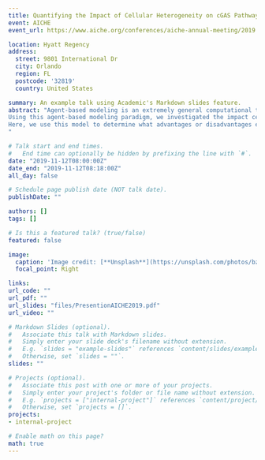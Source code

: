 ```yaml
---
title: Quantifying the Impact of Cellular Heterogeneity on cGAS Pathway Regulation using Multiscale Agent-Based Modeling
event: AICHE
event_url: https://www.aiche.org/conferences/aiche-annual-meeting/2019

location: Hyatt Regency
address:
  street: 9801 International Dr
  city: Orlando
  region: FL
  postcode: '32819'
  country: United States

summary: An example talk using Academic's Markdown slides feature.
abstract: "Agent-based modeling is an extremely general computational technique that hinges on the idea of creating individual entities—or agents—containing rule sets that define how these agents interact with each other and the environment. In the case of systems immunology, these agents are defined as biological cells, and the rule sets provided dictate how cells coordinate immunological responses. The rules provided to a cellular agent can be simple, such as basic conditional logic, or complicated, such as using ordinary differential equations (ODEs) to track intracellular protein concentrations. The advantage of framing immunological responses into an agent-based model is that  it allows us to answer questions about population level behaviors that emerge from the interactions of single cells [1]. Recently developed experimental techniques like single cell RNA-seq [2] and high-resolution fluorescence microscopy [3] have shown that cell populations are heterogenous and respond differently to identical stimuli. This distribution of behavior is generally attributed to cells being at different points in cell cycle, having variable internal protein and mRNA concentrations, and depending on stochastic noise in gene expression [4]. Agent-based models can replicate these cellular states and simulate heterogeneous cell populations, improving over traditional ODE models that predict average cell responses over the entire population.
Using this agent-based modeling paradigm, we investigated the impact cell heterogeneity had on the cGAS pathway. The cGAS pathway is a signaling network responsible for the detection of pathogenic DNA [5]. Pathogens such as herpes simplex virus (HSV) [6] and mycobacterium tuberculosis (MTB) [7] insert their DNA into host cells which is recognized by the titular protein cGAS and induces the production of type I interferon. This cytokine leaves the infected cell, diffuses to neighboring cells, and binds onto cell receptors to activate downstream signaling pathways. Neighboring cells begin upregulating interferon stimulated genes (ISGs) that interfere with pathogenic proteins making them resistant to infection [8]. To recapitulate this behavior in an agent-based model, we introduced a rule set that categorized cells into four distinct states: healthy, infected, resistant, and dead. A cell population containing 40,000 agents was initially infected with an MOI of 10-3 using a Poisson distribution model. Cells transitioned from a healthy to an infected state depending on their proximity to infected agents. More infected neighbors increase the probability of becoming infected, thus allowing the infection to spread radially outward from the point of initiation. Infected cells produce interferon in accordance with our previously published ODE model of the cGAS pathway [9]. Healthy cells transition into resistant cells if they receive a sufficient interferon response produced by infected cells. Finally, cells enter a dead state after a set amount of time after infection, and the agent is removed from the simulation upon entering this state.  
Here, we use this model to determine what advantages or disadvantages exist for having either highly diverse cell populations or homogeneous populations. We show that there exists an optimum level of cell-to-cell variability (specifically, variation in the initial concentrations of the signaling proteins) in which cGAS-induced interferon signaling is strongly responsive, but not prone to aberrant levels of interferon. Such a state would be associated with either chronic inflammation (high levels of interferon) or rampant infection (low levels of interferon). Finally, we discuss future additions to the model, including how immune cell trafficking can be incorporated to capture higher order behavior of the immune response.
"

# Talk start and end times.
#   End time can optionally be hidden by prefixing the line with `#`.
date: "2019-11-12T08:00:00Z"
date_end: "2019-11-12T08:18:00Z"
all_day: false

# Schedule page publish date (NOT talk date).
publishDate: ""

authors: []
tags: []

# Is this a featured talk? (true/false)
featured: false

image:
  caption: 'Image credit: [**Unsplash**](https://unsplash.com/photos/bzdhc5b3Bxs)'
  focal_point: Right

links:
url_code: ""
url_pdf: ""
url_slides: "files/PresentionAICHE2019.pdf"
url_video: ""

# Markdown Slides (optional).
#   Associate this talk with Markdown slides.
#   Simply enter your slide deck's filename without extension.
#   E.g. `slides = "example-slides"` references `content/slides/example-slides.md`.
#   Otherwise, set `slides = ""`.
slides: ""

# Projects (optional).
#   Associate this post with one or more of your projects.
#   Simply enter your project's folder or file name without extension.
#   E.g. `projects = ["internal-project"]` references `content/project/deep-learning/index.md`.
#   Otherwise, set `projects = []`.
projects:
- internal-project

# Enable math on this page?
math: true
---
```

